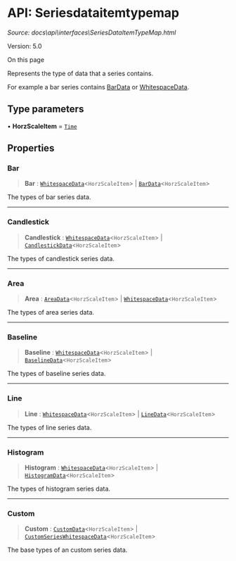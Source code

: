 # API: Seriesdataitemtypemap

*Source: docs\api\interfaces\SeriesDataItemTypeMap.html*

Version: 5.0

On this page

Represents the type of data that a series contains.

For example a bar series contains [BarData](BarData.md) or [WhitespaceData](WhitespaceData.md).

## Type parameters[​](SeriesDataItemTypeMap.html#type-parameters "Direct link to Type parameters")

• **HorzScaleItem** = [`Time`](../type-aliases/Time.md)

## Properties[​](SeriesDataItemTypeMap.html#properties "Direct link to Properties")

### Bar[​](SeriesDataItemTypeMap.html#bar "Direct link to Bar")

> **Bar** : [`WhitespaceData`](WhitespaceData.md)<`HorzScaleItem`> | [`BarData`](BarData.md)<`HorzScaleItem`>

The types of bar series data.

* * *

### Candlestick[​](SeriesDataItemTypeMap.html#candlestick "Direct link to Candlestick")

> **Candlestick** : [`WhitespaceData`](WhitespaceData.md)<`HorzScaleItem`> | [`CandlestickData`](CandlestickData.md)<`HorzScaleItem`>

The types of candlestick series data.

* * *

### Area[​](SeriesDataItemTypeMap.html#area "Direct link to Area")

> **Area** : [`AreaData`](AreaData.md)<`HorzScaleItem`> | [`WhitespaceData`](WhitespaceData.md)<`HorzScaleItem`>

The types of area series data.

* * *

### Baseline[​](SeriesDataItemTypeMap.html#baseline "Direct link to Baseline")

> **Baseline** : [`WhitespaceData`](WhitespaceData.md)<`HorzScaleItem`> | [`BaselineData`](BaselineData.md)<`HorzScaleItem`>

The types of baseline series data.

* * *

### Line[​](SeriesDataItemTypeMap.html#line "Direct link to Line")

> **Line** : [`WhitespaceData`](WhitespaceData.md)<`HorzScaleItem`> | [`LineData`](LineData.md)<`HorzScaleItem`>

The types of line series data.

* * *

### Histogram[​](SeriesDataItemTypeMap.html#histogram "Direct link to Histogram")

> **Histogram** : [`WhitespaceData`](WhitespaceData.md)<`HorzScaleItem`> | [`HistogramData`](HistogramData.md)<`HorzScaleItem`>

The types of histogram series data.

* * *

### Custom[​](SeriesDataItemTypeMap.html#custom "Direct link to Custom")

> **Custom** : [`CustomData`](CustomData.md)<`HorzScaleItem`> | [`CustomSeriesWhitespaceData`](CustomSeriesWhitespaceData.md)<`HorzScaleItem`>

The base types of an custom series data.
